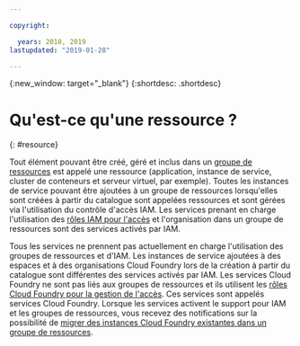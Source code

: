 ```yaml
---

copyright:

  years: 2018, 2019
lastupdated: "2019-01-28"

---
```


{:new_window: target="_blank"}
{:shortdesc: .shortdesc}


# Qu'est-ce qu'une ressource ?
{: #resource}

Tout élément pouvant être créé, géré et inclus dans un [groupe de ressources](/docs/resources?topic=resources-rgs) est appelé une ressource (application, instance de service, cluster de conteneurs et serveur virtuel, par exemple). Toutes les instances de service pouvant être ajoutées à un groupe de ressources lorsqu'elles sont créées à partir du catalogue sont appelées ressources et sont gérées via l'utilisation du contrôle d'accès IAM. Les services prenant en charge l'utilisation des [rôles IAM pour l'accès](/docs/iam?topic=iam-userroles#iamusermanrol) et l'organisation dans un groupe de ressources sont des services activés par IAM.

Tous les services ne prennent pas actuellement en charge l'utilisation des groupes de ressources et d'IAM. Les instances de service ajoutées à des espaces et à des organisations Cloud Foundry lors de la création à partir du catalogue sont différentes des services activés par IAM. Les services Cloud Foundry ne sont pas liés aux groupes de ressources et ils utilisent les [rôles Cloud Foundry pour la gestion de l'accès](/docs/iam?topic=iam-cfaccess#cfroles). Ces services sont appelés services Cloud Foundry. Lorsque les services activent le support pour IAM et les groupes de ressources, vous recevez des notifications sur la possibilité de [migrer des instances Cloud Foundry existantes dans un groupe de ressources](/docs/resources?topic=resources-migrate).


